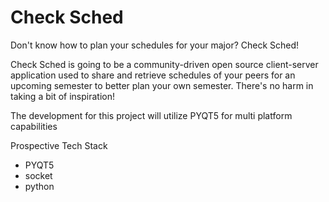 # Check Sched
Don't know how to plan your schedules for your major? Check Sched! 

Check Sched is going to be a community-driven open source client-server application used to share and retrieve schedules of your peers for an upcoming semester to better plan your own semester. There's no harm in taking a bit of inspiration!

The development for this project will utilize PYQT5 for multi platform capabilities

Prospective Tech Stack
<ul>
  <li>PYQT5</li>
  <li>socket</li>
  <li>python</li>
</ul>
